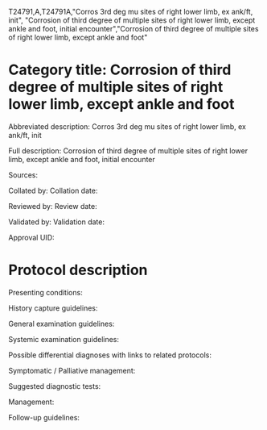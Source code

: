 T24791,A,T24791A,"Corros 3rd deg mu sites of right lower limb, ex ank/ft, init", "Corrosion of third degree of multiple sites of right lower limb, except ankle and foot, initial encounter","Corrosion of third degree of multiple sites of right lower limb, except ankle and foot"
# Category title: Corrosion of third degree of multiple sites of right lower limb, except ankle and foot

Abbreviated description: Corros 3rd deg mu sites of right lower limb, ex ank/ft, init

Full description: Corrosion of third degree of multiple sites of right lower limb, except ankle and foot, initial encounter

Sources:

Collated by:
Collation date:

Reviewed by:
Review date:

Validated by:
Validation date:

Approval UID:

# Protocol description

Presenting conditions:

History capture guidelines:

General examination guidelines:

Systemic examination guidelines:

Possible differential diagnoses with links to related protocols:

Symptomatic / Palliative management:

Suggested diagnostic tests:

Management:

Follow-up guidelines:
